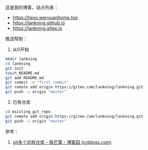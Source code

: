 这是我的博客，站点列表：

- https://hexo.wenyuanhome.top
- https://lankning.github.io
- https://lankning.gitee.io

推送帮助：

1. 从0开始

```bash
mkdir lankning
cd lankning
git init 
touch README.md
git add README.md
git commit -m "first commit"
git remote add origin https://gitee.com/lankning/lankning.git
git push -u origin "master"
```

2. 已有仓库

```bash
cd existing_git_repo
git remote add origin https://gitee.com/lankning/lankning.git
git push -u origin "master"
```

参考：

1. [git多个远程仓库 - 铁芒箕 - 博客园 (cnblogs.com)](https://www.cnblogs.com/bwar/p/9297343.html)